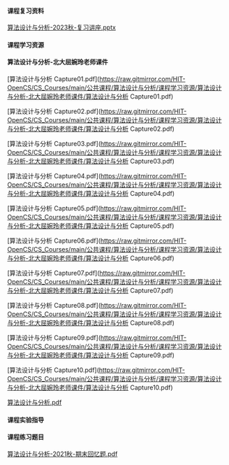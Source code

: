<!-- tabs:start -->
#### **课程复习资料**

[算法设计与分析-2023秋-复习讲座.pptx](https://raw.gitmirror.com/HIT-OpenCS/CS_Courses/main/公共课程/算法设计与分析/课程复习资料/算法设计与分析-2023秋-复习讲座.pptx)

#### **课程学习资源**

#### **算法设计与分析-北大屈婉玲老师课件**

[算法设计与分析 Capture01.pdf](https://raw.gitmirror.com/HIT-OpenCS/CS_Courses/main/公共课程/算法设计与分析/课程学习资源/算法设计与分析-北大屈婉玲老师课件/算法设计与分析 Capture01.pdf)

[算法设计与分析 Capture02.pdf](https://raw.gitmirror.com/HIT-OpenCS/CS_Courses/main/公共课程/算法设计与分析/课程学习资源/算法设计与分析-北大屈婉玲老师课件/算法设计与分析 Capture02.pdf)

[算法设计与分析 Capture03.pdf](https://raw.gitmirror.com/HIT-OpenCS/CS_Courses/main/公共课程/算法设计与分析/课程学习资源/算法设计与分析-北大屈婉玲老师课件/算法设计与分析 Capture03.pdf)

[算法设计与分析 Capture04.pdf](https://raw.gitmirror.com/HIT-OpenCS/CS_Courses/main/公共课程/算法设计与分析/课程学习资源/算法设计与分析-北大屈婉玲老师课件/算法设计与分析 Capture04.pdf)

[算法设计与分析 Capture05.pdf](https://raw.gitmirror.com/HIT-OpenCS/CS_Courses/main/公共课程/算法设计与分析/课程学习资源/算法设计与分析-北大屈婉玲老师课件/算法设计与分析 Capture05.pdf)

[算法设计与分析 Capture06.pdf](https://raw.gitmirror.com/HIT-OpenCS/CS_Courses/main/公共课程/算法设计与分析/课程学习资源/算法设计与分析-北大屈婉玲老师课件/算法设计与分析 Capture06.pdf)

[算法设计与分析 Capture07.pdf](https://raw.gitmirror.com/HIT-OpenCS/CS_Courses/main/公共课程/算法设计与分析/课程学习资源/算法设计与分析-北大屈婉玲老师课件/算法设计与分析 Capture07.pdf)

[算法设计与分析 Capture08.pdf](https://raw.gitmirror.com/HIT-OpenCS/CS_Courses/main/公共课程/算法设计与分析/课程学习资源/算法设计与分析-北大屈婉玲老师课件/算法设计与分析 Capture08.pdf)

[算法设计与分析 Capture09.pdf](https://raw.gitmirror.com/HIT-OpenCS/CS_Courses/main/公共课程/算法设计与分析/课程学习资源/算法设计与分析-北大屈婉玲老师课件/算法设计与分析 Capture09.pdf)

[算法设计与分析 Capture10.pdf](https://raw.gitmirror.com/HIT-OpenCS/CS_Courses/main/公共课程/算法设计与分析/课程学习资源/算法设计与分析-北大屈婉玲老师课件/算法设计与分析 Capture10.pdf)

[算法设计与分析.pdf](https://raw.gitmirror.com/HIT-OpenCS/CS_Courses/main/公共课程/算法设计与分析/课程学习资源/算法设计与分析-北大屈婉玲老师课件/算法设计与分析.pdf)

#### **课程实验指导**

#### **课程练习题目**

[算法设计与分析-2021秋-期末回忆题.pdf](https://raw.gitmirror.com/HIT-OpenCS/CS_Courses/main/公共课程/算法设计与分析/课程练习题目/算法设计与分析-2021秋-期末回忆题.pdf)

<!-- tabs:end -->
